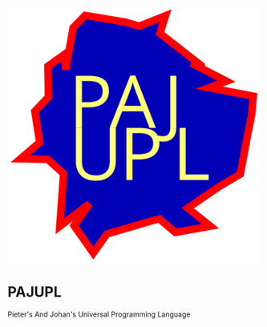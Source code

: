 ![Our logo](https://github.com/SuPeRTRoNeRD/PAJUPL/raw/master/Logo/logo.png "Hello, world!")
# PAJUPL
Pieter's And Johan's Universal Programming Language


